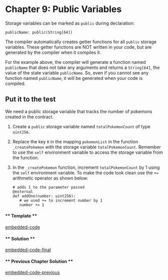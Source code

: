 # Chapter 9: Public Variables

Storage variables can be marked as `public` during declaration:

```vyper
publicName: public(String[64])
```

The compiler automatically creates getter functions for all `public` storage variables. These getter functions are NOT written in your code, but are generated by the compiler when it compiles it.

For the example above, the compiler will generate a function named `publicName` that does not take any arguments and returns a `String[64]`, the value of the state variable `publicName`. So, even if you cannot see any function named `publicName`, it will be generated when your code is compiled.

## Put it to the test

We need a public storage variable that tracks the number of pokemons created in the contract.

1. Create a `public` storage variable named `totalPokemonCount` of type `uint256`.
2. Replace the key `0` in the mapping `pokemonList` in the function `_createPokemon` with
   the storage variable `totalPokemonCount`. Remember to use the `self` environment variable to access the storage variable from the function.
3. In the `_createPokemon` function, increment `totalPokemonCount` by 1 using the `self` environment variable. To make the code look clean use the `+=` arithmetic operator as shown below:

   ```vyper
   # adds 1 to the parameter passed
   @external
   def addOne(number: uint256):
      # we used += to increment number by 1
      number += 1
   ```

<!-- tabs:start -->

#### ** Template **

[embedded-code](../assets/1/1.9-template-code.vy ':include :type=code embed-template')

#### ** Solution **

[embedded-code-final](../assets/1/1.9-finished-code.vy ':include :type=code embed-final')

#### ** Previous Chapter Solution **

[embedded-code-previous](../assets/1/1.8-finished-code.vy ':include :type=code embed-previous')

<!-- tabs:end -->
